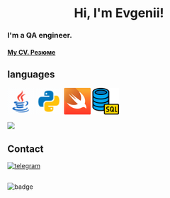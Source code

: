<h1 align="center">Hi, I'm Evgenii!</a> 
<h3 align="left">I'm a QA engineer.</h3>
<h4> <a href="https://github.com/Zork777/zork777/blob/main/resource/CV_QA_Zakharov.pdf"> My CV. Резюме </a></h4>

## languages
<div id="badgesContact">
  <img src="https://github.com/Zork777/zork777/blob/main/icons/icons8-java.gif" width="60" height="60" alt="java" />
  <img src="https://github.com/Zork777/zork777/blob/main/icons/python.gif" width="60" height="60" alt="python" />
  <img src="https://github.com/Zork777/zork777/blob/main/icons/swift2.png" width="60" height="60" alt="swift" />
  <img src="https://github.com/Zork777/zork777/blob/main/icons/sql2.png" width="60" height="60" alt="sql" />
</div>

![](http://github-profile-summary-cards.vercel.app/api/cards/repos-per-language?username=zork777&theme=default&exclude=javascript,IPython,Notebook)

## Contact
<div id="badgesContact">
  <a href="https://t.me/zork777" target="_blank">
    <img src="https://cdn-icons-png.flaticon.com/512/2111/2111646.png" width="40" height="40" alt="telegram" />
  </a>
</div>

##
![badge](https://kounter.tk/badge/zork777?label=zork777&labelColor=white&cntPrefix=visits%20&silent=true)

